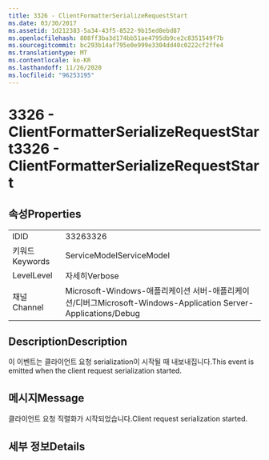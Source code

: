 ```yaml
---
title: 3326 - ClientFormatterSerializeRequestStart
ms.date: 03/30/2017
ms.assetid: 1d212383-5a34-43f5-8522-9b15ed8ebd87
ms.openlocfilehash: 808ff3ba3d174bb51ae4795db9ce2c8351549f7b
ms.sourcegitcommit: bc293b14af795e0e999e3304dd40c0222cf2ffe4
ms.translationtype: MT
ms.contentlocale: ko-KR
ms.lasthandoff: 11/26/2020
ms.locfileid: "96253195"
---
```

# <a name="3326---clientformatterserializerequeststart"></a><span data-ttu-id="acab4-102">3326 - ClientFormatterSerializeRequestStart</span><span class="sxs-lookup"><span data-stu-id="acab4-102">3326 - ClientFormatterSerializeRequestStart</span></span>

## <a name="properties"></a><span data-ttu-id="acab4-103">속성</span><span class="sxs-lookup"><span data-stu-id="acab4-103">Properties</span></span>  
  
|||  
|-|-|  
|<span data-ttu-id="acab4-104">ID</span><span class="sxs-lookup"><span data-stu-id="acab4-104">ID</span></span>|<span data-ttu-id="acab4-105">3326</span><span class="sxs-lookup"><span data-stu-id="acab4-105">3326</span></span>|  
|<span data-ttu-id="acab4-106">키워드</span><span class="sxs-lookup"><span data-stu-id="acab4-106">Keywords</span></span>|<span data-ttu-id="acab4-107">ServiceModel</span><span class="sxs-lookup"><span data-stu-id="acab4-107">ServiceModel</span></span>|  
|<span data-ttu-id="acab4-108">Level</span><span class="sxs-lookup"><span data-stu-id="acab4-108">Level</span></span>|<span data-ttu-id="acab4-109">자세히</span><span class="sxs-lookup"><span data-stu-id="acab4-109">Verbose</span></span>|  
|<span data-ttu-id="acab4-110">채널</span><span class="sxs-lookup"><span data-stu-id="acab4-110">Channel</span></span>|<span data-ttu-id="acab4-111">Microsoft-Windows-애플리케이션 서버-애플리케이션/디버그</span><span class="sxs-lookup"><span data-stu-id="acab4-111">Microsoft-Windows-Application Server-Applications/Debug</span></span>|  
  
## <a name="description"></a><span data-ttu-id="acab4-112">Description</span><span class="sxs-lookup"><span data-stu-id="acab4-112">Description</span></span>  

 <span data-ttu-id="acab4-113">이 이벤트는 클라이언트 요청 serialization이 시작될 때 내보내집니다.</span><span class="sxs-lookup"><span data-stu-id="acab4-113">This event is emitted when the client request serialization started.</span></span>  
  
## <a name="message"></a><span data-ttu-id="acab4-114">메시지</span><span class="sxs-lookup"><span data-stu-id="acab4-114">Message</span></span>  

 <span data-ttu-id="acab4-115">클라이언트 요청 직렬화가 시작되었습니다.</span><span class="sxs-lookup"><span data-stu-id="acab4-115">Client request serialization started.</span></span>  
  
## <a name="details"></a><span data-ttu-id="acab4-116">세부 정보</span><span class="sxs-lookup"><span data-stu-id="acab4-116">Details</span></span>
